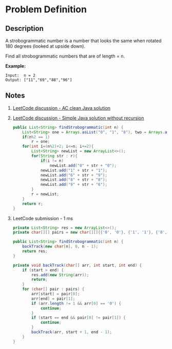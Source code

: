 # Problem Definition

## Description

A strobogrammatic number is a number that looks the same when rotated 180 degrees (looked at upside down).

Find all strobogrammatic numbers that are of length = n.

**Example:**

```text
Input:  n = 2
Output: ["11","69","88","96"]
```

## Notes

1. [LeetCode discussion - AC clean Java solution](https://leetcode.com/explore/interview/card/google/62/recursion-4/399/discuss/67280/AC-clean-Java-solution)
1. [LeetCode discussion - Simple Java solution without recursion](https://leetcode.com/explore/interview/card/google/62/recursion-4/399/discuss/67288/Simple-Java-solution-without-recursion)

    ```java
    public List<String> findStrobogrammatic(int n) {
        List<String> one = Arrays.asList("0", "1", "8"), two = Arrays.asList(""), r = two;
        if(n%2 == 1)
            r = one;
        for(int i=(n%2)+2; i<=n; i+=2){
            List<String> newList = new ArrayList<>();
            for(String str : r){
                if(i != n)
                    newList.add("0" + str + "0");
                newList.add("1" + str + "1");
                newList.add("6" + str + "9");
                newList.add("8" + str + "8");
                newList.add("9" + str + "6");
            }
            r = newList;
        }
        return r;
    }
    ```

1. LeetCode submission - 1 ms

    ```java
    private List<String> res = new ArrayList<>();
    private char[][] pairs = new char[][]{{'0', '0'}, {'1', '1'}, {'8', '8'}, {'6', '9'}, {'9', '6'}};

    public List<String> findStrobogrammatic(int n) {
        backTrack(new char[n], 0, n - 1);
        return res;
    }

    private void backTrack(char[] arr, int start, int end) {
        if (start > end) {
            res.add(new String(arr));
            return;
        }
        for (char[] pair : pairs) {
            arr[start] = pair[0];
            arr[end] = pair[1];
            if (arr.length != 1 && arr[0] == '0') {
                continue;
            }
            if (start == end && pair[0] != pair[1]) {
                continue;
            }
            backTrack(arr, start + 1, end - 1);
        }
    }
    ```
